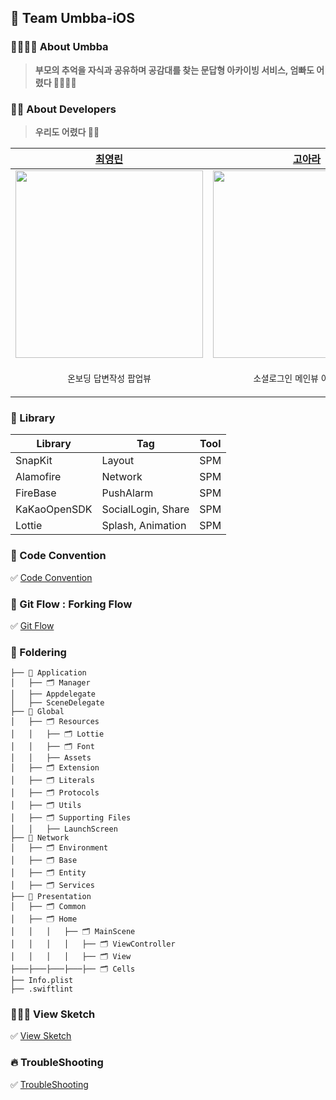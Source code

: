 ## 🙌 Team Umbba-iOS
### 👩‍👩‍👧‍👦 About Umbba  
> **부모의 추억을 자식과 공유하며 공감대를 찾는 문답형 아카이빙 서비스, 엄빠도 어렸다 👨‍👩‍👧‍👦**


### 👩‍💻 About Developers
> **우리도 어렸다 👶🏻**

| [최영린](https://github.com/joeuni01) | [고아라](https://github.com/ahra1221) | [남유진](https://github.com/yujin-00)|
| --- | --- | --- |
| <img src = "https://github.com/Team-Umbba/Umbba-iOS/assets/79412889/7643c0b4-9526-4ab0-8d22-f9cfbbd8e2a1" width = "300">| <img src = "https://github.com/Team-Umbba/Umbba-iOS/assets/79412889/7f981eb3-a94c-41e1-aab9-6f995a53e26b" width = "300"> | <img src = "https://github.com/Team-Umbba/Umbba-iOS/assets/79412889/16a78f30-9a22-4d36-9e50-b4fbbca5ea5e" width = "300"> |
|<p align = "center">`온보딩` `답변작성` `팝업뷰`|<p align = "center">`소셜로그인` `메인뷰`  `아카이빙뷰` |<p align = "center">`답변상세뷰` `설정뷰` `계정관리뷰`|

### 📒 Library
| Library | Tag | Tool |
| --- | --- | --- |
| SnapKit | Layout | SPM |
| Alamofire | Network | SPM |
| FireBase | PushAlarm | SPM 
| KaKaoOpenSDK | SocialLogin, Share | SPM |
| Lottie | Splash, Animation | SPM |

### 💬 Code Convention
✅ [Code Convention](https://harsh-step-7dd.notion.site/Code-Convention-0e11217167a448fabeb9b0d556c4d06f?pvs=4)

### 🌳 Git Flow : Forking Flow
✅ [Git Flow](https://harsh-step-7dd.notion.site/Git-Branch-b241eb872aaf4c9cb22cdf78d46c659d?pvs=4)


### 📁 Foldering

```
├── 📁 Application
│   ├── 🗂️ Manager
│   ├── Appdelegate
│   ├── SceneDelegate
├── 📁 Global
│   ├── 🗂️ Resources
│   │   ├── 🗂️ Lottie
│   │   ├── 🗂️ Font
│   │   ├── Assets
│   ├── 🗂️ Extension
│   ├── 🗂️ Literals
│   ├── 🗂️ Protocols
│   ├── 🗂️ Utils
│   ├── 🗂️ Supporting Files
│   │   ├── LaunchScreen
├── 📁 Network
│   ├── 🗂️ Environment
│   ├── 🗂️ Base
│   ├── 🗂️ Entity
│   ├── 🗂️ Services
├── 📁 Presentation
│   ├── 🗂️ Common
│   ├── 🗂️ Home
│   │   │   ├── 🗂️ MainScene
│   │   │   │   ├── 🗂️ ViewController
│   │   │   │   ├── 🗂️ View
├───├───├───├───├── 🗂️ Cells
├── Info.plist
├── .swiftlint

```

### 👩🏻‍🎨 View Sketch
✅ [View Sketch](https://snapdragon-desk-8fd.notion.site/View-c95f9f2e3d2a442fba1e3eccb65d4afa?pvs=4)


### 🔥 TroubleShooting
✅ [TroubleShooting](https://snapdragon-desk-8fd.notion.site/a58e6c5fe2a643048b80781d80ae5fc8)
